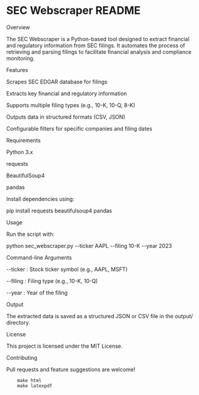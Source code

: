 SEC Webscraper README
=======================================================================================

Overview

The SEC Webscraper is a Python-based tool designed to extract financial and regulatory information from SEC filings. It automates the process of retrieving and parsing filings to facilitate financial analysis and compliance monitoring.

Features

Scrapes SEC EDGAR database for filings

Extracts key financial and regulatory information

Supports multiple filing types (e.g., 10-K, 10-Q, 8-K)

Outputs data in structured formats (CSV, JSON)

Configurable filters for specific companies and filing dates

Requirements

Python 3.x

requests

BeautifulSoup4

pandas

Install dependencies using:

pip install requests beautifulsoup4 pandas

Usage

Run the script with:

python sec_webscraper.py --ticker AAPL --filing 10-K --year 2023

Command-line Arguments

--ticker : Stock ticker symbol (e.g., AAPL, MSFT)

--filing : Filing type (e.g., 10-K, 10-Q)

--year : Year of the filing

Output

The extracted data is saved as a structured JSON or CSV file in the output/ directory.

License

This project is licensed under the MIT License.

Contributing

Pull requests and feature suggestions are welcome!



        make html
        make latexpdf
